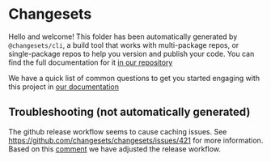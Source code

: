 # Changesets

Hello and welcome! This folder has been automatically generated by `@changesets/cli`, a build tool that works
with multi-package repos, or single-package repos to help you version and publish your code. You can
find the full documentation for it [in our repository](https://github.com/changesets/changesets)

We have a quick list of common questions to get you started engaging with this project in
[our documentation](https://github.com/changesets/changesets/blob/main/docs/common-questions.md)

## Troubleshooting (not automatically generated)

The github release workflow seems to cause caching issues. See <https://github.com/changesets/changesets/issues/421> for more information. Based on this [comment](https://github.com/changesets/changesets/issues/421#issuecomment-1946660604) we have adjusted the release workflow.

